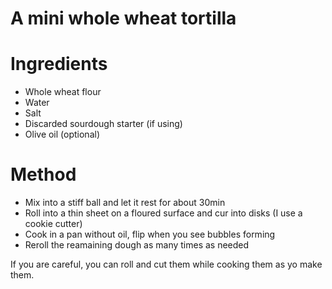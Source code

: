 # A mini whole wheat tortilla

# Ingredients
- Whole wheat flour
- Water
- Salt
- Discarded sourdough starter (if using)
- Olive oil (optional)

# Method
- Mix into a stiff ball and let it rest for about 30min
- Roll into a thin sheet on a floured surface and cur into disks (I use a cookie cutter)
- Cook in a pan without oil, flip when you see bubbles forming
- Reroll the reamaining dough as many times as needed

If you are careful, you can roll and cut them while cooking them as yo make them.
